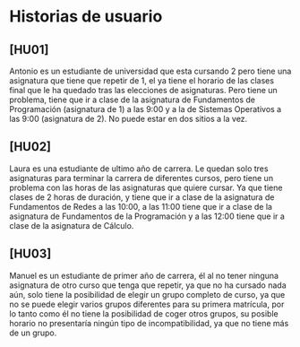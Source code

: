 # Historias de usuario

## [HU01]  
Antonio es un estudiante de universidad que esta cursando 2 pero tiene una asignatura que tiene que repetir de 1, el ya tiene el horario de las clases final que le ha quedado tras las elecciones de asignaturas. Pero tiene un problema, tiene que ir a clase de la asignatura de Fundamentos de Programación (asignatura de 1) a las 9:00 y a la de Sistemas Operativos a las 9:00 (asignatura de 2). No puede estar en dos sitios a la vez.

## [HU02]
Laura es una estudiante de ultimo año de carrera. Le quedan solo tres asignaturas para terminar la carrera de diferentes cursos, pero tiene un problema con las horas de las asignaturas que quiere cursar. Ya que tiene clases de 2 horas de duración, y tiene que ir a clase de la asignatura de Fundamentos de Redes a las 10:00, a las 11:00 tiene que ir a clase de la asignatura de Fundamentos de la Programación y a las 12:00 tiene que ir a clase de la asignatura de Cálculo. 

## [HU03]
Manuel es un estudiante de primer año de carrera, él al no tener ninguna asignatura de otro curso que tenga que repetir, ya que no ha cursado nada aún, solo tiene la posibilidad de elegir un grupo completo de curso, ya que no se puede elegir varios grupos diferentes para su primera matrícula, por lo tanto como él no tiene la posibilidad de coger otros grupos, su posible horario no presentaría ningún tipo de incompatibilidad, ya que no tiene más de un grupo. 